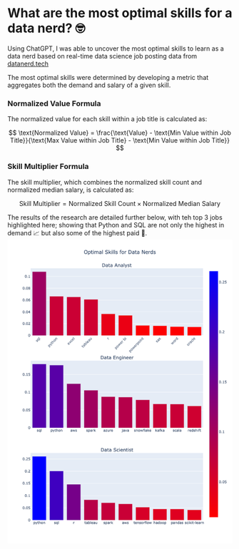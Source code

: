 # What are the most optimal skills for a data nerd? 🤓
Using ChatGPT, I was able to uncover the most optimal skills to learn as a data nerd based on real-time data science job posting data from [datanerd.tech](https://www.datanerd.tech)

The most optimal skills were determined by developing a metric that aggregates both the demand and salary of a given skill. 

### Normalized Value Formula

The normalized value for each skill within a job title is calculated as:

$$
\text{Normalized Value} = \frac{\text{Value} - \text{Min Value within Job Title}}{\text{Max Value within Job Title} - \text{Min Value within Job Title}}
$$

### Skill Multiplier Formula

The skill multiplier, which combines the normalized skill count and normalized median salary, is calculated as:

$$
\text{Skill Multiplier} = \text{Normalized Skill Count} \times \text{Normalized Median Salary}
$$

The results of the research are detailed further below, with teh top 3 jobs highlighted here; showing that Python and SQL are not only the highest in demand 📈 but also some of the highest paid 🤑. 
![](images/optimal_skills_3.png)
